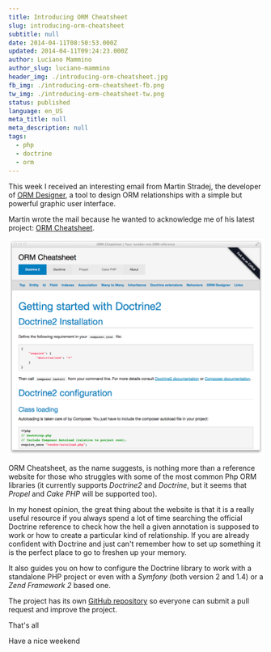 ```yaml
---
title: Introducing ORM Cheatsheet
slug: introducing-orm-cheatsheet
subtitle: null
date: 2014-04-11T08:50:53.000Z
updated: 2014-04-11T09:24:23.000Z
author: Luciano Mammino
author_slug: luciano-mammino
header_img: ./introducing-orm-cheatsheet.jpg
fb_img: ./introducing-orm-cheatsheet-fb.png
tw_img: ./introducing-orm-cheatsheet-tw.png
status: published
language: en_US
meta_title: null
meta_description: null
tags:
  - php
  - doctrine
  - orm
---
```


This week I received an interesting email from Martin Stradej, the developer of [ORM Designer](http://www.orm-designer.com), a tool to design ORM relationships with a simple but powerful graphic user interface.

Martin wrote the mail because he wanted to acknowledge me of his latest project: [ORM Cheatsheet](http://ormcheatsheet.com).

[![ORM Cheatsheet homepage screenshoot](./orm-cheatsheet-screenshoot.png)](http://ormcheatsheet.com)

ORM Cheatsheet, as the name suggests, is nothing more than a reference website for those who struggles with some of the most common Php ORM libraries (it currently supports _Doctrine2_ and _Doctrine_, but it seems that _Propel_ and _Cake PHP_ will be supported too).

In my honest opinion, the great thing about the website is that it is a really useful resource if you always spend a lot of time searching the official Doctrine reference to check how the hell a given annotation is supposed to work or how to create a particular kind of relationship. If you are already confident with Doctrine and just can't remember how to set up something it is the perfect place to go to freshen up your memory.

It also guides you on how to configure the Doctrine library to work with a standalone PHP project or even with a _Symfony_ (both version 2 and 1.4) or a _Zend Framework 2_ based one.

The project has its own [GitHub repository](https://github.com/atlantic18/ormcheatsheet) so everyone can submit a pull request and improve the project.

That's all

Have a nice weekend
